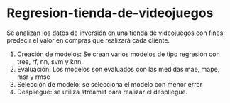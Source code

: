 # Regresion-tienda-de-videojuegos

Se analizan los datos de inversión en una tienda de videojuegos con fines predecir el valor en compras que realizará cada cliente. 
1. Creación de modelos: Se crean varios modelos de tipo regresión con tree, rf, nn, svm y knn.
2. Evaluación: Los modelos son evaluados con las medidas mae, mape, msr y rmse
3. Selección de modelo: se selecciona el modelo con menor error
4. Despliegue: se utiliza streamlit para realizar el despliegue.
